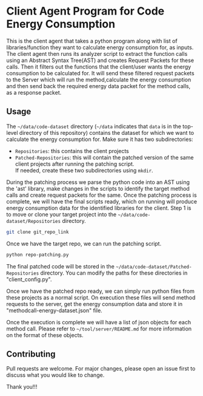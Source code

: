 # Client Agent Program for Code Energy Consumption

This is the client agent that takes a python program along with list of libraries/function they want to calculate energy consumption for, as inputs. The client agent then runs its analyzer script to extract the function calls using an Abstract Syntax Tree(AST) and creates Request Packets for these calls. Then it filters out the functions that the client/user wants the energy consumption to be calculated for. It will send these filtered request packets to the Server which will run the method,calculate the energy consumption and then send back the required energy data packet for the method calls, as a response packet.

## Usage

<!-- Read a bit about measuring Software Energy Consumption and how it is done in Linux using the Profiling Tool known as [Perf](https://perf.wiki.kernel.org/index.php/Main_Page). -->

The `~/data/code-dataset` directory (`~/data` indicates that `data` is in the top-level directory of this repository) contains the dataset for which we want to calculate the energy consumption for. Make sure it has two subdirectories:
- `Repositories`: this contains the client projects
- `Patched-Repositories`: this will contain the patched version of the same client projects after running the patching script.  
If needed, create these two subdirectories using `mkdir`.
  
During the patching process we parse the python code into an AST using the 'ast' library, make changes in the scripts to identify the target method calls and create request packets for the same. Once the patching process is complete, we will have the final scripts ready, which on running will produce energy consumption data for the identified libraries for the client.
Step 1 is to move or clone your target project into the `~/data/code-dataset/Repositories` directory.
```bash
git clone git_repo_link
```
Once we have the target repo, we can run the patching script. 
```bash
python repo-patching.py
```

The final patched code will be stored in the `~/data/code-dataset/Patched-Repositories` directory. You can modify the paths for these directories in "client_config.py".

Once we have the patched repo ready, we can simply run python files from these projects as a normal script. On execution these files will send method requests to the server, get the energy consumption data and store it in "methodcall-energy-dataset.json" file.

Once the execution is complete we will have a list of json objects for each method call. Please refer to `~/tool/server/README.md` for more information on the format of these objects.


## Contributing
Pull requests are welcome. For major changes, please open an issue first to discuss what you would like to change.

Thank you!!!
